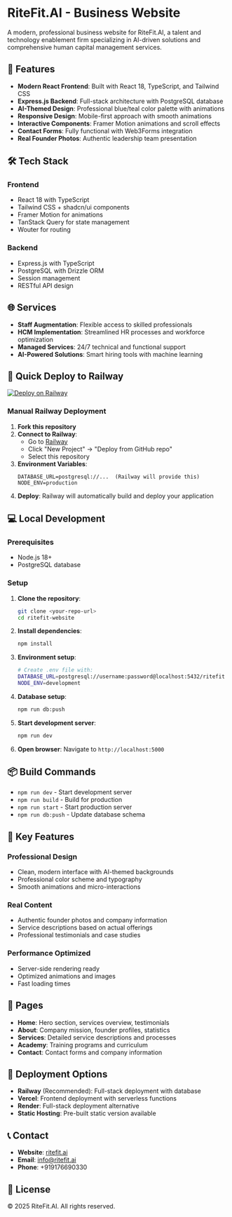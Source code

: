 # RiteFit.AI - Business Website

A modern, professional business website for RiteFit.AI, a talent and technology enablement firm specializing in AI-driven solutions and comprehensive human capital management services.

## 🚀 Features

- **Modern React Frontend**: Built with React 18, TypeScript, and Tailwind CSS
- **Express.js Backend**: Full-stack architecture with PostgreSQL database
- **AI-Themed Design**: Professional blue/teal color palette with animations
- **Responsive Design**: Mobile-first approach with smooth animations
- **Interactive Components**: Framer Motion animations and scroll effects
- **Contact Forms**: Fully functional with Web3Forms integration
- **Real Founder Photos**: Authentic leadership team presentation

## 🛠 Tech Stack

### Frontend
- React 18 with TypeScript
- Tailwind CSS + shadcn/ui components
- Framer Motion for animations
- TanStack Query for state management
- Wouter for routing

### Backend
- Express.js with TypeScript
- PostgreSQL with Drizzle ORM
- Session management
- RESTful API design

## 🌐 Services

- **Staff Augmentation**: Flexible access to skilled professionals
- **HCM Implementation**: Streamlined HR processes and workforce optimization
- **Managed Services**: 24/7 technical and functional support
- **AI-Powered Solutions**: Smart hiring tools with machine learning

## 🚀 Quick Deploy to Railway

[![Deploy on Railway](https://railway.app/button.svg)](https://railway.app/template/your-template-id)

### Manual Railway Deployment

1. **Fork this repository**
2. **Connect to Railway**:
   - Go to [Railway](https://railway.app)
   - Click "New Project" → "Deploy from GitHub repo"
   - Select this repository
3. **Environment Variables**:
   ```
   DATABASE_URL=postgresql://...  (Railway will provide this)
   NODE_ENV=production
   ```
4. **Deploy**: Railway will automatically build and deploy your application

## 💻 Local Development

### Prerequisites
- Node.js 18+ 
- PostgreSQL database

### Setup
1. **Clone the repository**:
   ```bash
   git clone <your-repo-url>
   cd ritefit-website
   ```

2. **Install dependencies**:
   ```bash
   npm install
   ```

3. **Environment setup**:
   ```bash
   # Create .env file with:
   DATABASE_URL=postgresql://username:password@localhost:5432/ritefit
   NODE_ENV=development
   ```

4. **Database setup**:
   ```bash
   npm run db:push
   ```

5. **Start development server**:
   ```bash
   npm run dev
   ```

6. **Open browser**: Navigate to `http://localhost:5000`

## 📦 Build Commands

- `npm run dev` - Start development server
- `npm run build` - Build for production
- `npm run start` - Start production server
- `npm run db:push` - Update database schema

## 🌟 Key Features

### Professional Design
- Clean, modern interface with AI-themed backgrounds
- Professional color scheme and typography
- Smooth animations and micro-interactions

### Real Content
- Authentic founder photos and company information
- Service descriptions based on actual offerings
- Professional testimonials and case studies

### Performance Optimized
- Server-side rendering ready
- Optimized animations and images
- Fast loading times

## 📱 Pages

- **Home**: Hero section, services overview, testimonials
- **About**: Company mission, founder profiles, statistics
- **Services**: Detailed service descriptions and processes
- **Academy**: Training programs and curriculum
- **Contact**: Contact forms and company information

## 🔧 Deployment Options

- **Railway** (Recommended): Full-stack deployment with database
- **Vercel**: Frontend deployment with serverless functions
- **Render**: Full-stack deployment alternative
- **Static Hosting**: Pre-built static version available

## 📞 Contact

- **Website**: [ritefit.ai](https://ritefit.ai)
- **Email**: info@ritefit.ai
- **Phone**: +919176690330

## 📄 License

© 2025 RiteFit.AI. All rights reserved.